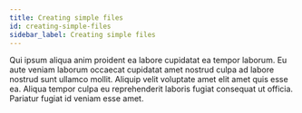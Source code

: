 ```yaml
---
title: Creating simple files
id: creating-simple-files
sidebar_label: Creating simple files
---
```


Qui ipsum aliqua anim proident ea labore cupidatat ea tempor laborum. Eu aute veniam laborum occaecat cupidatat amet nostrud culpa ad labore nostrud sunt ullamco mollit. Aliquip velit voluptate amet elit amet quis esse ea. Aliqua tempor culpa eu reprehenderit laboris fugiat consequat ut officia. Pariatur fugiat id veniam esse amet.

